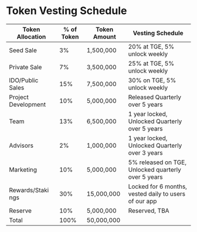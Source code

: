 # Token Vesting Schedule

| Token Allocation    | % of Token | Token Amount | Vesting Schedule                                      |
| ------------------- | ---------- | ------------ | ----------------------------------------------------- |
| Seed Sale           | 3%         | 1,500,000    | 20% at TGE, 5% unlock weekly                          |
| Private Sale        | 7%         | 3,500,000    | 25% at TGE, 5% unlock weekly                          |
| IDO/Public Sales    | 15%        | 7,500,000    | 30% on TGE, 5% unlock weekly                          |
| Project Development | 10%        | 5,000,000    | Released Quarterly over 5 years                       |
| Team                | 13%        | 6,500,000    | 1 year locked, Unlocked Quarterly over 5 years        |
| Advisors            | 2%         | 1,000,000    | 1 year locked, Unlocked Quarterly over 3 years        |
| Marketing           | 10%        | 5,000,000    | 5% released on TGE, Unlocked quarterly over 5 years   |
| Rewards/Staki ngs   | 30%        | 15,000,000   | Locked for 6 months, vested daily to users of our app |
| Reserve             | 10%        | 5,000,000    | Reserved, TBA                                         |
| Total               | 100%       | 50,000,000   |                                                       |
